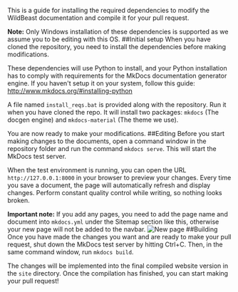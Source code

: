 This is a guide for installing the required dependencies to modify the WildBeast documentation and compile it for your pull request.

**Note:** Only Windows installation of these dependencies is supported as we assume you to be editing with this OS.
##Initial setup
When you have cloned the repository, you need to install the dependencies before making modifications.

These dependencies will use Python to install, and your Python installation has to comply with requirements for the MkDocs documentation generator engine. If you haven't setup it on your system, follow this guide: http://www.mkdocs.org/#installing-python
  
A file named `install_reqs.bat` is provided along with the repository. Run it when you have cloned the repo. It will install two packages: `mkdocs` (The docgen engine) and `mkdocs-material` (The theme we use).
  
You are now ready to make your modifications.
##Editing
Before you start making changes to the documents, open a command window in the repository folder and run the command `mkdocs serve`. This will start the MkDocs test server.
  
When the test environment is running, you can open the URL `http://127.0.0.1:8000` in your browser to preview your changes. Every time you save a document, the page will automatically refresh and display changes. Perform constant quality control while writing, so nothing looks broken.
  
**Important note:** If you add any pages, you need to add the page name and document into `mkdocs.yml` under the Sitemap section like this, otherwise your new page will not be added to the navbar.
![New page](https://i.imgur.com/irVh0Sm.png)
##Building
Once you have made the changes you want and are ready to make your pull request, shut down the MkDocs test server by hitting Ctrl+C. Then, in the same command window, run `mkdocs build`.
  
The changes will be implemented into the final compiled website version in the `site` directory. Once the compilation has finished, you can start making your pull request!
